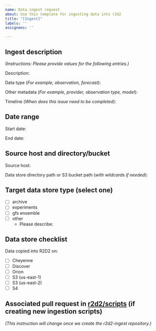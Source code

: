 ```yaml
---
name: Data ingest request
about: Use this template for ingesting data into r2d2
title: "[Ingest]"
labels: ''
assignees: ''

---
```


## Ingest description

*(Instructions: Please provide values for the following entries.)*

Description: 

Data type (_For example, observation, forecast_):

Other metadata (_For example, provider, observation type, model_): 

Timeline (_When does this issue need to be completed_):

## Date range

Start date: 

End date:

## Source host and directory/bucket

Source host: 

Data store directory path or S3 bucket path (_with wildcards if needed_):

## Target data store type (select one)

- [ ] archive
- [ ] experiments
- [ ] gfs ensemble
- [ ] other 
    - Please describe: 

## Data store checklist

Data copied into R2D2 on:

- [ ] Cheyenne
- [ ] Discover
- [ ] Orion
- [ ] S3 (us-east-1)
- [ ] S3 (us-east-2)
- [ ] S4

## Associated pull request in [r2d2/scripts](https://github.com/JCSDA-internal/r2d2/tree/develop/scripts) (if creating new ingestion scripts)

*(This instruction will change once we create the r2d2-ingest repository.)*
